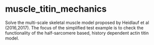 # muscle_titin_mechanics

Solve the multi-scale skeletal muscle model proposed by Heidlauf et al (2016,2017).
The focus of the simplified test example is to check the functionality of the half-sarcomere based, history dependent actin titin model. 
